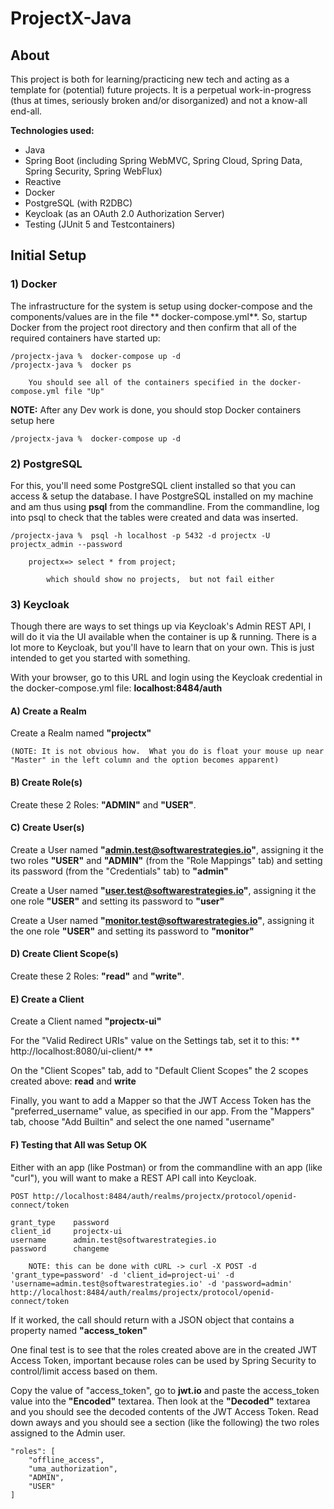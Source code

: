 # ProjectX-Java

## About

This project is both for learning/practicing new tech and acting as a template for (potential) future projects. It is a
perpetual work-in-progress (thus at times, seriously broken and/or disorganized) and not a know-all end-all.

**Technologies used:**

- Java
- Spring Boot (including Spring WebMVC, Spring Cloud, Spring Data, Spring Security, Spring WebFlux)
- Reactive
- Docker
- PostgreSQL (with R2DBC)
- Keycloak (as an OAuth 2.0 Authorization Server)
- Testing (JUnit 5 and Testcontainers)

## Initial Setup

### 1) Docker

The infrastructure for the system is setup using docker-compose and the components/values are in the file **
docker-compose.yml**. So, startup Docker from the project root directory and then confirm that all of the required
containers have started up:

    /projectx-java %  docker-compose up -d
    /projectx-java %  docker ps

        You should see all of the containers specified in the docker-compose.yml file "Up"

**NOTE:**  After any Dev work is done, you should stop Docker containers setup here

    /projectx-java %  docker-compose up -d

### 2) PostgreSQL

For this, you'll need some PostgreSQL client installed so that you can access & setup the database. I have PostgreSQL
installed on my machine and am thus using **psql** from the commandline. From the commandline, log into psql to check
that the tables were created and data was inserted.

    /projectx-java %  psql -h localhost -p 5432 -d projectx -U projectx_admin --password

        projectx=> select * from project;
    
            which should show no projects,  but not fail either

### 3) Keycloak

Though there are ways to set things up via Keycloak's Admin REST API, I will do it via the UI available when the container is up & running.  There is a lot more to Keycloak, but you'll have to learn that on your own.  This is just intended to get you started with something.

With your browser, go to this URL and login using the Keycloak credential in the docker-compose.yml file:   **localhost:8484/auth**

#### A) Create a Realm

Create a Realm named **"projectx"**

    (NOTE: It is not obvious how.  What you do is float your mouse up near "Master" in the left column and the option becomes apparent)

#### B) Create Role(s)

Create these 2 Roles:  **"ADMIN"** and **"USER"**.

#### C) Create User(s)

Create a User named **"admin.test@softwarestrategies.io"**, assigning it the two roles **"USER"** and **"ADMIN"** (from
the "Role Mappings" tab) and setting its password (from the "Credentials" tab) to **"admin"**

Create a User named **"user.test@softwarestrategies.io"**, assigning it the one role **"USER"** and setting its
password to **"user"**

Create a User named **"monitor.test@softwarestrategies.io"**, assigning it the one role **"USER"** and setting its
password to **"monitor"**

#### D) Create Client Scope(s)

Create these 2 Roles:  **"read"** and **"write"**.

#### E) Create a Client

Create a Client named **"projectx-ui"**

For the "Valid Redirect URIs" value on the Settings tab, set it to this:  ** http://localhost:8080/ui-client/* **

On the "Client Scopes" tab, add to "Default Client Scopes" the 2 scopes created above:  **read** and **write**

Finally, you want to add a Mapper so that the JWT Access Token has the "preferred_username" value, as specified in our app.  From the "Mappers" tab, choose "Add Builtin" and select the one named "username"

#### F) Testing that All was Setup OK

Either with an app (like Postman) or from the commandline with an app (like "curl"), you will want to make a REST API
call into Keycloak.

    POST http://localhost:8484/auth/realms/projectx/protocol/openid-connect/token

    grant_type    password
    client_id     projectx-ui
    username      admin.test@softwarestrategies.io
    password      changeme

        NOTE: this can be done with cURL -> curl -X POST -d 'grant_type=password' -d 'client_id=project-ui' -d 'username=admin.test@softwarestrategies.io' -d 'password=admin' http://localhost:8484/auth/realms/projectx/protocol/openid-connect/token

If it worked, the call should return with a JSON object that contains a property named **"access_token"**

One final test is to see that the roles created above are in the created JWT Access Token, important because roles can
be used by Spring Security to control/limit access based on them.

Copy the value of "access_token", go to **jwt.io** and paste the access_token value into the **"Encoded"** textarea.
Then look at the **"Decoded"** textarea and you should see the decoded contents of the JWT Access Token. Read down aways
and you should see a section (like the following) the two roles assigned to the Admin user.

    "roles": [
        "offline_access",
        "uma_authorization",
        "ADMIN",
        "USER"
    ]
